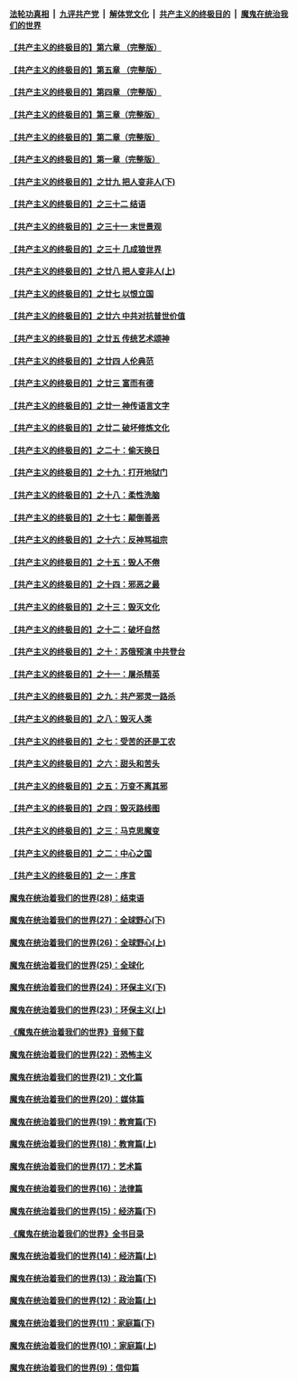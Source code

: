 

####  [法轮功真相](../../../../basic/blob/master/README.md?t=04260531) &nbsp;|&nbsp; [九评共产党](../../../../9ping.md/blob/master/README.md?t=04260531) &nbsp;|&nbsp; [解体党文化](../../../../jtdwh.md/blob/master/README.md?t=04260531)  &nbsp;|&nbsp; [共产主义的终极目的](../../../../gczydzjmd.md/blob/master/README.md?t=04260531) &nbsp;|&nbsp; [魔鬼在统治我们的世界](../../../../mgztzwmdsj.md/blob/master/README.md?t=04260531) 

#### [【共产主义的终极目的】第六章 （完整版）](../pages/nsc422/n11428913.md?t=04260531) 

#### [【共产主义的终极目的】第五章 （完整版）](../pages/nsc422/n11428912.md?t=04260531) 

#### [【共产主义的终极目的】第四章 （完整版）](../pages/nsc422/n11428907.md?t=04260531) 

#### [【共产主义的终极目的】第三章（完整版）](../pages/nsc422/n11428848.md?t=04260531) 

#### [【共产主义的终极目的】第二章（完整版）](../pages/nsc422/n11428831.md?t=04260531) 

#### [【共产主义的终极目的】第一章（完整版）](../pages/nsc422/n11417651.md?t=04260531) 

#### [【共产主义的终极目的】之廿九 把人变非人(下)](../pages/nsc422/n11344140.md?t=04260531) 

#### [【共产主义的终极目的】之三十二 结语](../pages/nsc422/n11360535.md?t=04260531) 

#### [【共产主义的终极目的】之三十一 末世景观](../pages/nsc422/n11351129.md?t=04260531) 

#### [【共产主义的终极目的】之三十 几成狼世界](../pages/nsc422/n11348280.md?t=04260531) 

#### [【共产主义的终极目的】之廿八 把人变非人(上)](../pages/nsc422/n11340492.md?t=04260531) 

#### [【共产主义的终极目的】之廿七 以恨立国](../pages/nsc422/n11336944.md?t=04260531) 

#### [【共产主义的终极目的】之廿六 中共对抗普世价值](../pages/nsc422/n11324785.md?t=04260531) 

#### [【共产主义的终极目的】之廿五 传统艺术颂神](../pages/nsc422/n11296396.md?t=04260531) 

#### [【共产主义的终极目的】之廿四 人伦典范](../pages/nsc422/n11296397.md?t=04260531) 

#### [【共产主义的终极目的】之廿三 富而有德](../pages/nsc422/n11283598.md?t=04260531) 

#### [【共产主义的终极目的】之廿一 神传语言文字](../pages/nsc422/n11263265.md?t=04260531) 

#### [【共产主义的终极目的】之廿二 破坏修炼文化](../pages/nsc422/n11245728.md?t=04260531) 

#### [【共产主义的终极目的】之二十：偷天换日](../pages/nsc422/n11238846.md?t=04260531) 

#### [【共产主义的终极目的】之十九：打开地狱门](../pages/nsc422/n11206376.md?t=04260531) 

#### [【共产主义的终极目的】之十八：柔性洗脑](../pages/nsc422/n11199994.md?t=04260531) 

#### [【共产主义的终极目的】之十七：颠倒善恶](../pages/nsc422/n11179782.md?t=04260531) 

#### [【共产主义的终极目的】之十六：反神骂祖宗](../pages/nsc422/n11166798.md?t=04260531) 

#### [【共产主义的终极目的】之十五：毁人不倦](../pages/nsc422/n11166792.md?t=04260531) 

#### [【共产主义的终极目的】之十四：邪恶之最](../pages/nsc422/n11150249.md?t=04260531) 

#### [【共产主义的终极目的】之十三：毁灭文化](../pages/nsc422/n11135227.md?t=04260531) 

#### [【共产主义的终极目的】之十二：破坏自然](../pages/nsc422/n11135214.md?t=04260531) 

#### [【共产主义的终极目的】之十：苏俄预演 中共登台](../pages/nsc422/n11118424.md?t=04260531) 

#### [【共产主义的终极目的】之十一：屠杀精英](../pages/nsc422/n11118442.md?t=04260531) 

#### [【共产主义的终极目的】之九：共产邪灵一路杀](../pages/nsc422/n11114139.md?t=04260531) 

#### [【共产主义的终极目的】之八：毁灭人类](../pages/nsc422/n11108503.md?t=04260531) 

#### [【共产主义的终极目的】之七：受苦的还是工农](../pages/nsc422/n11101809.md?t=04260531) 

#### [【共产主义的终极目的】之六：甜头和苦头](../pages/nsc422/n11096971.md?t=04260531) 

#### [【共产主义的终极目的】之五：万变不离其邪](../pages/nsc422/n11091285.md?t=04260531) 

#### [【共产主义的终极目的】之四：毁灭路线图](../pages/nsc422/n11086284.md?t=04260531) 

#### [【共产主义的终极目的】之三：马克思魔变](../pages/nsc422/n11061941.md?t=04260531) 

#### [【共产主义的终极目的】之二：中心之国](../pages/nsc422/n11047728.md?t=04260531) 

#### [【共产主义的终极目的】之一：序言](../pages/nsc422/n11086077.md?t=04260531) 

#### [魔鬼在统治着我们的世界(28)：结束语](../pages/nsc422/n10936246.md?t=04260531) 

#### [魔鬼在统治着我们的世界(27)：全球野心(下)](../pages/nsc422/n10928319.md?t=04260531) 

#### [魔鬼在统治着我们的世界(26)：全球野心(上)](../pages/nsc422/n10900318.md?t=04260531) 

#### [魔鬼在统治着我们的世界(25)：全球化](../pages/nsc422/n10788205.md?t=04260531) 

#### [魔鬼在统治着我们的世界(24)：环保主义(下)](../pages/nsc422/n10695307.md?t=04260531) 

#### [魔鬼在统治着我们的世界(23)：环保主义(上)](../pages/nsc422/n10688613.md?t=04260531) 

#### [《魔鬼在统治着我们的世界》音频下载](../pages/nsc422/n10635553.md?t=04260531) 

#### [魔鬼在统治着我们的世界(22)：恐怖主义](../pages/nsc422/n10614727.md?t=04260531) 

#### [魔鬼在统治着我们的世界(21)：文化篇](../pages/nsc422/n10597706.md?t=04260531) 

#### [魔鬼在统治着我们的世界(20)：媒体篇](../pages/nsc422/n10586579.md?t=04260531) 

#### [魔鬼在统治着我们的世界(19)：教育篇(下)](../pages/nsc422/n10564808.md?t=04260531) 

#### [魔鬼在统治着我们的世界(18)：教育篇(上)](../pages/nsc422/n10526970.md?t=04260531) 

#### [魔鬼在统治着我们的世界(17)：艺术篇](../pages/nsc422/n10499093.md?t=04260531) 

#### [魔鬼在统治着我们的世界(16)：法律篇](../pages/nsc422/n10485969.md?t=04260531) 

#### [魔鬼在统治着我们的世界(15)：经济篇(下)](../pages/nsc422/n10469975.md?t=04260531) 

#### [《魔鬼在统治着我们的世界》全书目录](../pages/nsc422/n10464261.md?t=04260531) 

#### [魔鬼在统治着我们的世界(14)：经济篇(上)](../pages/nsc422/n10457370.md?t=04260531) 

#### [魔鬼在统治着我们的世界(13)：政治篇(下)](../pages/nsc422/n10448270.md?t=04260531) 

#### [魔鬼在统治着我们的世界(12)：政治篇(上)](../pages/nsc422/n10444576.md?t=04260531) 

#### [魔鬼在统治着我们的世界(11)：家庭篇(下)](../pages/nsc422/n10440961.md?t=04260531) 

#### [魔鬼在统治着我们的世界(10)：家庭篇(上)](../pages/nsc422/n10435448.md?t=04260531) 

#### [魔鬼在统治着我们的世界(9)：信仰篇](../pages/nsc422/n10432159.md?t=04260531) 

